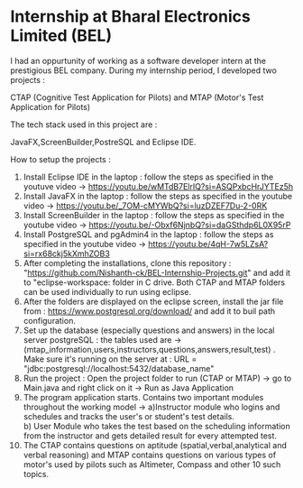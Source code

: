 # Internship at Bharal Electronics Limited (BEL)

I had an oppurtunity of working as a software developer intern at the prestigious BEL company. During my internship period, I developed two projects : <br>

CTAP (Cognitive Test Application for Pilots) and MTAP (Motor's Test Application for Pilots)

The tech stack used in this project are :

JavaFX,ScreenBuilder,PostreSQL and Eclipse IDE.

How to setup the projects :

1) Install Eclipse IDE in the laptop : follow the steps as specified in the youtuve video -> https://youtu.be/wMTdB7ElrIQ?si=ASQPxbcHrJYTEz5h <br>
2) Install JavaFX in the laptop : follow the steps as specified in the youtube video -> https://youtu.be/_7OM-cMYWbQ?si=luzDZEF7Du-2-0RK <br>
3) Install ScreenBuilder in the laptop : follow the steps as specified in the youtube video -> https://youtu.be/-Obxf6NjnbQ?si=daGSthdp6L0X95rP <br>
4) Install PostgreSQL and pgAdmin4 in the laptop : follow the steps as specified in the youtube video -> https://youtu.be/4qH-7w5LZsA?si=rx68ckj5kXmhZOB3 <br>
5) After completing the installations, clone this repository : "https://github.com/Nishanth-ck/BEL-Internship-Projects.git" and add it to "eclipse-workspace: folder in C drive. Both CTAP and MTAP folders can be used individually to run using eclipse. <br>
6) After the folders are displayed on the eclipse screen, install the jar file from : https://www.postgresql.org/download/ and add it to buil path configuration. <br>
7) Set up the database (especially questions and answers) in the local server postgreSQL : the tables used are -> (mtap_information,users,instructors,questions,answers,result,test) . Make sure it's running on the server at : URL = "jdbc:postgresql://localhost:5432/database_name" <br>
8) Run the project : Open the project folder to run (CTAP or MTAP) -> go to Main.java and right click on it -> Run as Java Application <br>
9) The program application starts. Contains two important modules throughout the working model -> a)Instructor module who logins and schedules and tracks the user's or student's test details. <br> b) User Module who takes the test based on the scheduling information from the instructor and gets detailed result for every attempted test. <br>
10) The CTAP contains questions on aptitude (spatial,verbal,analytical and verbal reasoning) and MTAP contains questions on various types of motor's used by pilots such as Altimeter, Compass and other 10 such topics. <br>
